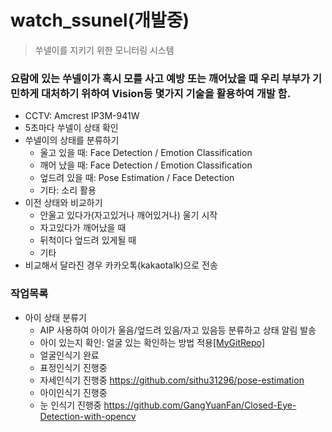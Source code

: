 # watch_ssunel(개발중)
  > 쑤넬이를 지키기 위한 모니터링 시스템

### 요람에 있는 쑤넬이가 혹시 모를 사고 예방 또는 깨어났을 때 우리 부부가 기민하게 대처하기 위하여 Vision등 몇가지 기술을 활용하여 개발 함.
- CCTV: Amcrest IP3M-941W
- 5초마다 쑤넬이 상태 확인
- 쑤넬이의 상태를 분류하기
  * 울고 있을 때: Face Detection / Emotion Classification
  * 깨어 났을 때: Face Detection / Emotion Classification
  * 엎드려 있을 때: Pose Estimation / Face Detection
  * 기타: 소리 활용
- 이전 상태와 비교하기
  * 안울고 있다가(자고있거나 깨어있거나) 울기 시작
  * 자고있다가 깨어났을 때
  * 뒤척이다 엎드려 있게될 때
  * 기타
- 비교해서 달라진 경우 카카오톡(kakaotalk)으로 전송

### 작업목록
* 아이 상태 분류기
  - AIP 사용하여 아이가 울음/엎드려 있음/자고 있음등 분류하고 상태 알림 발송 
  - 아이 있는지 확인: 얼굴 있는 확인하는 방법 적용[[MyGitRepo]](https://github.com/sa757/watch_ssunel-face_detection)
  - 얼굴인식기 완료 
  - 표정인식기 진행중 
  - 자세인식기 진행중 https://github.com/sithu31296/pose-estimation 
  - 아이인식기 진행중 
  - 눈 인식기 진행중 https://github.com/GangYuanFan/Closed-Eye-Detection-with-opencv 

